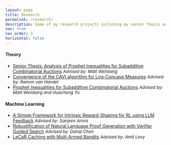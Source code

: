 ```yaml
---
layout: page
title: Research
permalink: /research/
description: Some of my research projects including my senior thesis and several final papers for courses taken at Princeton.
nav: true
nav_order: 3
horizontal: false
---
```


<!-- pages/projects.md -->
<link rel="stylesheet" href="https://cdnjs.cloudflare.com/ajax/libs/font-awesome/4.7.0/css/font-awesome.min.css">

<h4>Theory</h4>
<ul>
<li> 
        <a href="https://dsaha04.github.io/assets/pdfs/written_final_report.pdf">Senior Thesis: Analysis of Prophet Inequalities for Subadditive Combinatorial Auctions</a> 
        <span style="font-size: 10pt; font-style: italic;">Advised by: Matt Weinberg</span>
</li>
<li> 
        <a href="https://dsaha04.github.io/assets/pdfs/ORF_550_Final_Project.pdf">Convergence of the CAVI algorithm for Log-Concave Measures</a> 
        <span style="font-size: 10pt; font-style: italic;">Advised by: Ramon van Handel</span>
</li>
<li>
        <a href="https://arxiv.org/abs/2305.12698">Prophet Inequalities for Subadditive Combinatorial Auctions</a>
        <span style="font-size: 10pt; font-style: italic;">Advised by: Matt Weinberg and Huacheng Yu</span>
</li>
 </ul>

<div class="projects">
<h4>Machine Learning</h4>
<ul>
<li>
    <a href="https://dsaha04.github.io/assets/pdfs/Intrinsic_Reward_Shaping.pdf">A Simple Framework for Intrinsic Reward-Shaping for RL using LLM Feedback</a>
    <a href="https://github.com/alexzhang13/reward-shaping-rl"><i class="fa fa-github" style="font-size:18px"></i></a>
    <span style="font-size: 10pt; font-style: italic;">Advised by: Sanjeev Arora</span>
</li>
<li> 
        <a href="https://dsaha04.github.io/assets/pdfs/COS_484_Final_Paper.pdf">Robustification of Natural Language Proof Generation with Verifier Guided Search</a> <a href="https://github.com/dsaha04/NLProof_Final"><i class="fa fa-github" style="font-size:18px"></i></a>
        <span style="font-size: 10pt; font-style: italic;">Advised by: Danqi Chen</span>
</li>
<li> 
        <a href="https://dsaha04.github.io/assets/pdfs/LeCaR.pdf">LeCaR Caching with Multi Armed Bandits</a> <a href="https://github.com/dsaha04/cos316finalproject"><i class="fa fa-github" style="font-size:18px"></i></a>
        <span style="font-size: 10pt; font-style: italic;">Advised by: Amit Levy</span>
</li>

</ul>

